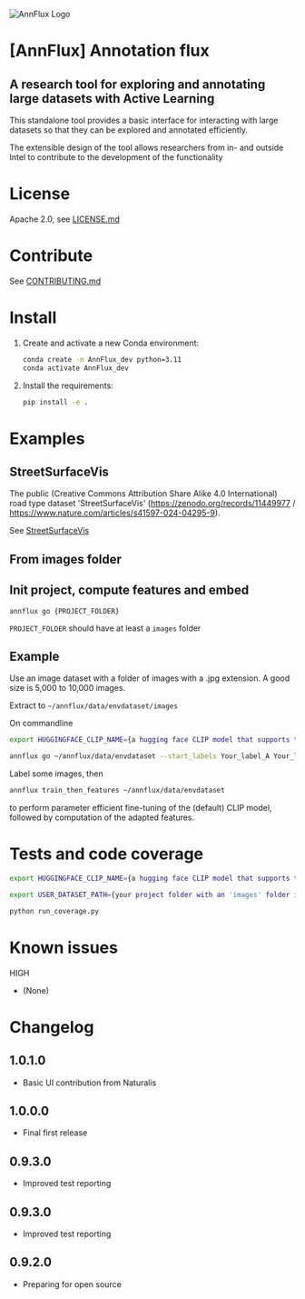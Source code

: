 ![AnnFlux Logo]([src/annflux/ui/basic/static/annflux.png](https://github.com/open-edge-platform/annflux/blob/main/src/annflux/ui/basic/static/annflux.png))

# [AnnFlux] Annotation flux
## A research tool for exploring and annotating large datasets with Active Learning 

This standalone tool provides a basic interface for interacting with large datasets so that they can be explored and annotated efficiently. 

The extensible design of the tool allows researchers from in- and outside Intel to contribute to the development of the functionality

# License 

Apache 2.0, see [LICENSE.md](LICENSE)

# Contribute

See [CONTRIBUTING.md](CONTRIBUTING.md)

# Install

1. Create and activate a new Conda environment:

   ```bash
   conda create -n AnnFlux_dev python=3.11
   conda activate AnnFlux_dev
   ```

2. Install the requirements:

   ```bash
   pip install -e .
   ```
# Examples

## StreetSurfaceVis

The public (Creative Commons Attribution Share Alike 4.0 International) road type dataset 'StreetSurfaceVis' (https://zenodo.org/records/11449977 / https://www.nature.com/articles/s41597-024-04295-9).

See [StreetSurfaceVis](src/annflux/examples/streetsurfacevis.md)

## From images folder    
## Init project, compute features and embed

`annflux go {PROJECT_FOLDER}`

`PROJECT_FOLDER` should have at least a `images` folder

## Example

Use an image dataset with a folder of images with a .jpg extension. A good size is 5,000 to 10,000 images.

Extract to `~/annflux/data/envdataset/images`

On commandline

```bash
export HUGGINGFACE_CLIP_NAME={a hugging face CLIP model that supports the peft package}
```

```bash
annflux go ~/annflux/data/envdataset --start_labels Your_label_A Your_label_B Your_label_C`
```

Label some images, then

```bash
annflux train_then_features ~/annflux/data/envdataset
```

to perform parameter efficient fine-tuning of the (default) CLIP model, followed by computation of the adapted features.

# Tests and code coverage

```bash
export HUGGINGFACE_CLIP_NAME={a hugging face CLIP model that supports the peft package}
```

```bash
export USER_DATASET_PATH={your project folder with an 'images' folder inside}
```

```bash
python run_coverage.py
```


# Known issues

HIGH 
- (None)

# Changelog

## 1.0.1.0

- Basic UI contribution from Naturalis

## 1.0.0.0

- Final first release

## 0.9.3.0

- Improved test reporting

## 0.9.3.0

- Improved test reporting

## 0.9.2.0

- Preparing for open source
